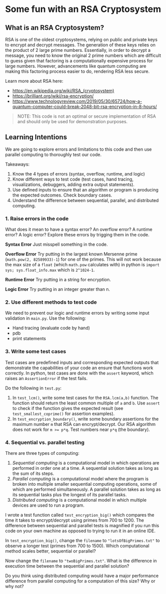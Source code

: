 # Some fun with an RSA Cryptosystem
## What is an RSA Cryptosystem?
RSA is one of the oldest cryptosystems, relying on public and private keys to encrypt and decrypt messages. The generation of these keys relies on the product of 2 large prime numbers. Essentially, in order to decrypt a message, you need to know the original 2 prime numbers which are difficult to guess given that factoring is a computationally expensive process for large numbers. However, advancements like quantum computing are making this factoring process easier to do, rendering RSA less secure.

Learn more about RSA here:
* https://en.wikipedia.org/wiki/RSA_(cryptosystem)
* https://brilliant.org/wiki/rsa-encryption/
* https://www.technologyreview.com/2019/05/30/65724/how-a-quantum-computer-could-break-2048-bit-rsa-encryption-in-8-hours/

> NOTE: This code is not an optimal or secure implementation of RSA and should only be used for demonstration purposes.

## Learning Intentions
We are going to explore errors and limitations to this code and then use parallel computing to thoroughly test our code. 

Takeaways:

1. Know the 4 types of errors (syntax, overflow, runtime, and logic)
2. Know different ways to test code (test cases, hand tracing, visualizations, debuggers, adding extra output statements).
3. Use defined inputs to ensure that an algorithm or program is producing the expected outcomes. Check boundary cases.
4. Understand the difference between sequential, parallel, and distributed computing.

### 1. Raise errors in the code
What does it mean to have a syntax error? An overflow error? A runtime error? A logic error? Explore these errors by trigging them in the code. 

__Syntax Error__
Just misspell something in the code.

__Overflow Error__
Try putting in the largest known Mersenne prime (`math.pow(2, 82589933)-1`) for one of the primes.
This will not work because the max size of a `float` (which `math.pow` calculates with) in python is `import sys; sys.float_info.max` which is `2^1024-1`. 

__Runtime Error__
Try putting in a string for encryption.

__Logic Error__
Try putting in an integer greater than n.

### 2. Use different methods to test code
We need to prevent our logic and runtime errors by writing some input validation in `main.py`. Use the following:
* Hand tracing (evaluate code by hand)
* pdb
* print statements

### 3. Write some test cases
Test cases are predefined inputs and corresponding expected outputs that demonstrate the capabilities of your code an ensure that functions work correctly. In python, test cases are done with the `assert` keyword, which raises an `AssertionError` if the test fails.

Do the following in `test.py`:

1. In `test_lcm()`, write some test cases for the `RSA.lcm(a,b)` function. The function should return the least common multiple of `a` and `b`. Use `assert` to check if the function gives the expected result (see `test_smallest_coprime()` for assertion examples).
2. In `test_encryption_boundary()`, write some boundary assertions for the maximum number `m` that RSA can encrypt/decrypt. Our RSA algorithm does not work for `m >= p*q`. Test numbers near `p*q` (the boundary).

### 4. Sequential vs. parallel testing
There are three types of computing:

1. *Sequential computing* is a computational model in which operations are performed in order one at a time. A sequential solution takes as long as the sum of its steps.
2. *Parallel computing* is a computational model where the program is broken into multiple smaller sequential computing operations, some of which are performed simultaneously. A parallel solution takes as long as its sequential tasks plus the longest of its parallel tasks.
3. *Distributed computing* is a computational model in which multiple devices are used to run a program. 

I wrote a test function called `test_encryption_big()` which compares the time it takes to encrypt/decrypt using primes from 700 to 1200. The difference between sequential and parallel tests is magnified if you run this code on your own machine as opposed to trying to run it in an online IDE.

In `test_encryption_big()`, change the `filename` to `"lotsOfBigPrimes.txt"` to observe a longer test (primes from 700 to 1500). Which computational method scales better, sequential or parallel?

Now change the `filename` to `"twoBigPrimes.txt"`. What is the difference in execution time between the sequential and parallel solution?

Do you think using distributed computing would have a major performance difference from parallel computing for a computation of this size? Why or why not?



